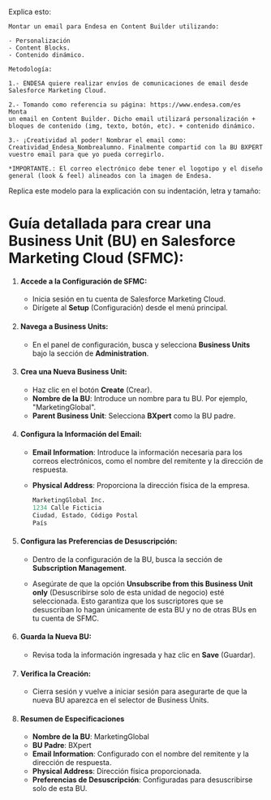 Explica esto:

```
Montar un email para Endesa en Content Builder utilizando:

- Personalización
- Content Blocks.
- Contenido dinámico.

Metodología:

1.- ENDESA quiere realizar envíos de comunicaciones de email desde Salesforce Marketing Cloud. 

2.- Tomando como referencia su página: https://www.endesa.com/es
Monta
un email en Content Builder. Dicho email utilizará personalización +
bloques de contenido (img, texto, botón, etc). + contenido dinámico.

3.- ¡Creatividad al poder! Nombrar el email como:
Creatividad_Endesa_Nombrealumno. Finalmente compartid con la BU BXPERT
vuestro email para que yo pueda corregirlo.

*IMPORTANTE.: El correo electrónico debe tener el logotipo y el diseño general (look & feel) alineados con la imagen de Endesa.
```

Replica este modelo para la explicación con su indentación, letra y tamaño:

# Guía detallada para crear una Business Unit (BU) en Salesforce Marketing Cloud (SFMC):

1. #### **Accede a la Configuración de SFMC**:

   - Inicia sesión en tu cuenta de Salesforce Marketing Cloud.
   - Dirígete al **Setup** (Configuración) desde el menú principal.

2. #### **Navega a Business Units**:

   - En el panel de configuración, busca y selecciona **Business Units** bajo la sección de **Administration**.

3. #### **Crea una Nueva Business Unit**:

   - Haz clic en el botón **Create** (Crear).
   - **Nombre de la BU**: Introduce un nombre para tu BU. Por ejemplo, "MarketingGlobal".
   - **Parent Business Unit**: Selecciona **BXpert** como la BU padre.

4. #### **Configura la Información del Email**:

   - **Email Information**: Introduce la información necesaria para los correos electrónicos, como el nombre del remitente y la dirección de respuesta.
   - **Physical Address**: Proporciona la dirección física de la empresa.

     ```s
     MarketingGlobal Inc.
     1234 Calle Ficticia
     Ciudad, Estado, Código Postal
     País
     ```

5. #### **Configura las Preferencias de Desuscripción**:

   - Dentro de la configuración de la BU, busca la sección de **Subscription Management**.

   - Asegúrate de que la opción **Unsubscribe from this Business Unit only** (Desuscribirse solo de esta unidad de negocio) esté seleccionada. Esto garantiza que los suscriptores que se desuscriban lo hagan únicamente de esta BU y no de otras BUs en tu cuenta de SFMC.

6. #### **Guarda la Nueva BU**:

   - Revisa toda la información ingresada y haz clic en **Save** (Guardar).

7. #### **Verifica la Creación**:

   - Cierra sesión y vuelve a iniciar sesión para asegurarte de que la nueva BU aparezca en el selector de Business Units.

8. #### Resumen de Especificaciones

   - **Nombre de la BU**: MarketingGlobal
   - **BU Padre**: BXpert
   - **Email Information**: Configurado con el nombre del remitente y la dirección de respuesta.
   - **Physical Address**: Dirección física proporcionada.
   - **Preferencias de Desuscripción**: Configuradas para desuscribirse solo de esta BU.
